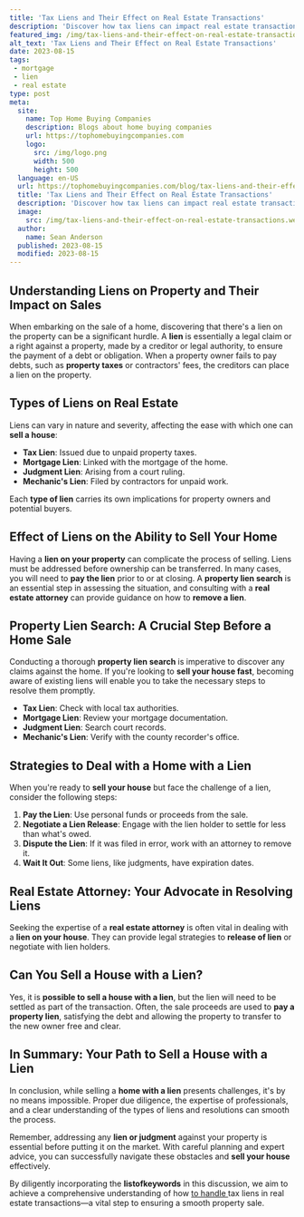 ```yaml
---
title: 'Tax Liens and Their Effect on Real Estate Transactions'
description: 'Discover how tax liens can impact real estate transactions. Learn about the consequences and implications for buyers, sellers, and investors.'
featured_img: /img/tax-liens-and-their-effect-on-real-estate-transactions.webp
alt_text: 'Tax Liens and Their Effect on Real Estate Transactions'
date: 2023-08-15
tags:
 - mortgage
 - lien
 - real estate
type: post
meta:
  site:
    name: Top Home Buying Companies
    description: Blogs about home buying companies
    url: https://tophomebuyingcompanies.com
    logo:
      src: /img/logo.png
      width: 500
      height: 500
  language: en-US
  url: https://tophomebuyingcompanies.com/blog/tax-liens-and-their-effect-on-real-estate-transactions
  title: 'Tax Liens and Their Effect on Real Estate Transactions'
  description: 'Discover how tax liens can impact real estate transactions. Learn about the consequences and implications for buyers, sellers, and investors.'
  image:
    src: /img/tax-liens-and-their-effect-on-real-estate-transactions.webp
  author:
    name: Sean Anderson
  published: 2023-08-15
  modified: 2023-08-15
---
```



## Understanding Liens on Property and Their Impact on Sales

When embarking on the sale of a home, discovering that there's a lien on the property can be a significant hurdle. A **lien** is essentially a legal claim or a right against a property, made by a creditor or legal authority, to ensure the payment of a debt or obligation. When a property owner fails to pay debts, such as **property taxes** or contractors' fees, the creditors can place a lien on the property.

## Types of Liens on Real Estate

Liens can vary in nature and severity, affecting the ease with which one can **sell a house**:
  - **Tax Lien**: Issued due to unpaid property taxes.
  - **Mortgage Lien**: Linked with the mortgage of the home.
  - **Judgment Lien**: Arising from a court ruling.
  - **Mechanic's Lien**: Filed by contractors for unpaid work.

Each **type of lien** carries its own implications for property owners and potential buyers.

## Effect of Liens on the Ability to Sell Your Home

Having a **lien on your property** can complicate the process of selling. Liens must be addressed before ownership can be transferred. In many cases, you will need to **pay the lien** prior to or at closing. A **property lien search** is an essential step in assessing the situation, and consulting with a **real estate attorney** can provide guidance on how to **remove a lien**.

## Property Lien Search: A Crucial Step Before a Home Sale

Conducting a thorough **property lien search** is imperative to discover any claims against the home. If you're looking to **sell your house fast**, becoming aware of existing liens will enable you to take the necessary steps to resolve them promptly.
  - **Tax Lien**: Check with local tax authorities.
  - **Mortgage Lien**: Review your mortgage documentation.
  - **Judgment Lien**: Search court records.
  - **Mechanic's Lien**: Verify with the county recorder's office.

## Strategies to Deal with a Home with a Lien

When you're ready to **sell your house** but face the challenge of a lien, consider the following steps:

1. **Pay the Lien**: Use personal funds or proceeds from the sale.
2. **Negotiate a Lien Release**: Engage with the lien holder to settle for less than what's owed.
3. **Dispute the Lien**: If it was filed in error, work with an attorney to remove it.
4. **Wait It Out**: Some liens, like judgments, have expiration dates.

## Real Estate Attorney: Your Advocate in Resolving Liens

Seeking the expertise of a **real estate attorney** is often vital in dealing with a **lien on your house**. They can provide legal strategies to **release of lien** or negotiate with lien holders.

## Can You Sell a House with a Lien?

Yes, it is **possible to sell a house with a lien**, but the lien will need to be settled as part of the transaction. Often, the sale proceeds are used to **pay a property lien**, satisfying the debt and allowing the property to transfer to the new owner free and clear.

## In Summary: Your Path to Sell a House with a Lien

In conclusion, while selling a **home with a lien** presents challenges, it's by no means impossible. Proper due diligence, the expertise of professionals, and a clear understanding of the types of liens and resolutions can smooth the process.

Remember, addressing any **lien or judgment** against your property is essential before putting it on the market. With careful planning and expert advice, you can successfully navigate these obstacles and **sell your house** effectively.

By diligently incorporating the **listofkeywords** in this discussion, we aim to achieve a comprehensive understanding of how [to   handle  ](https://tophomebuyingcompanies.com/blog/potential-buyer-concerns-when-purchasing-liened-properties)tax liens in real estate transactions—a vital step to ensuring a smooth property sale.